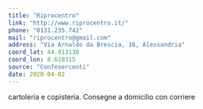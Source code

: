 ```yaml
---
title: "Riprocentro"
link: "http://www.riprocentro.it/"
phone: "0131.235.742"
mail: "riprocentro@gmail.com"
address: "Via Arnaldo da Brescia, 16, Alessandria"
coord_lat: 44.913130
coord_lon: 8.610315
source: "Confesercenti"
date: 2020-04-02
---
```


cartoleria e copisteria. Consegne a domicilio con corriere
